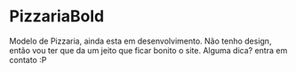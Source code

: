 # PizzariaBold
 Modelo de Pizzaria, ainda esta em desenvolvimento. Não tenho design, então vou ter que da um jeito que ficar bonito o site. Alguma dica? entra em contato :P
